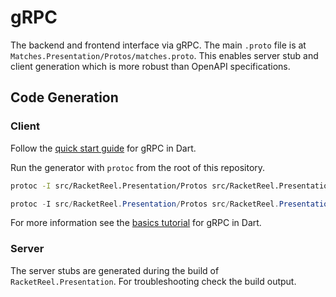 # gRPC

The backend and frontend interface via gRPC. The main `.proto` file is at `Matches.Presentation/Protos/matches.proto`. This enables server stub and client generation which is more robust than OpenAPI specifications.

## Code Generation

### Client

Follow the [quick start guide](https://grpc.io/docs/languages/dart/quickstart/) for gRPC in Dart.

Run the generator with `protoc` from the root of this repository.

```sh
protoc -I src/RacketReel.Presentation/Protos src/RacketReel.Presentation/Protos/matches.proto --dart_out=grpc:src/racketreel_mobile/lib/client google/protobuf/timestamp.proto google/protobuf/duration.proto
```

```powershell
protoc -I src/RacketReel.Presentation/Protos src/RacketReel.Presentation/Protos/matches.proto --dart_out=grpc:src/racketreel_mobile/lib/client google/protobuf/timestamp.proto google/protobuf/duration.proto
```

For more information see the [basics tutorial](https://grpc.io/docs/languages/dart/basics/) for gRPC in Dart.

### Server

The server stubs are generated during the build of `RacketReel.Presentation`. For troubleshooting check the build output.